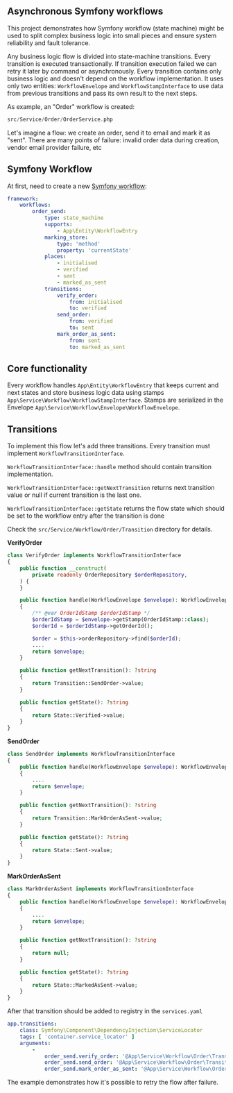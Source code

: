 ## Asynchronous Symfony workflows

This project demonstrates how Symfony workflow (state machine) might be used to split complex business logic into small pieces and ensure system reliability and fault tolerance.

Any business logic flow is divided into state-machine transitions. Every transition is executed transactionally.
If transition execution failed we can retry it later by command or asynchronously.
Every transition contains only business logic and doesn't depend on the workflow implementation.
It uses only two entities: `WorkflowEnvelope` and `WorkflowStampInterface` to use data from previous transitions and pass its own result to the next steps.

As example, an "Order" workflow is created:

```php
src/Service/Order/OrderService.php
```

Let's imagine a flow: we create an order, send it to email and mark it as "sent".
There are many points of failure: invalid order data during creation, vendor email provider failure, etc

## Symfony Workflow

At first, need to create a new [Symfony workflow](https://symfony.com/doc/current/workflow.html):

```yaml
framework:
    workflows:
        order_send:
            type: state_machine
            supports:
                - App\Entity\WorkflowEntry
            marking_store:
                type: 'method'
                property: 'currentState'
            places:
                - initialised
                - verified
                - sent
                - marked_as_sent
            transitions:
                verify_order:
                    from: initialised
                    to: verified
                send_order:
                    from: verified
                    to: sent
                mark_order_as_sent:
                    from: sent
                    to: marked_as_sent
```

## Core functionality

Every workflow handles ```App\Entity\WorkflowEntry``` that keeps current and next states and store business logic data using stamps ```App\Service\Workflow\WorkflowStampInterface```.
Stamps are serialized in the Envelope ```App\Service\Workflow\Envelope\WorkflowEnvelope```.


## Transitions


To implement this flow let's add three transitions. Every transition must implement
```WorkflowTransitionInterface```.

```WorkflowTransitionInterface::handle``` method should contain transition implementation.

```WorkflowTransitionInterface::getNextTransition``` returns next transition value or null if current transition is the last one.

```WorkflowTransitionInterface::getState``` returns the flow state which should be set to the workflow entry after the transition is done

Check the ```src/Service/Workflow/Order/Transition``` directory for details.


**VerifyOrder**

```php
class VerifyOrder implements WorkflowTransitionInterface
{
    public function __construct(
        private readonly OrderRepository $orderRepository,
    ) {
    }

    public function handle(WorkflowEnvelope $envelope): WorkflowEnvelope
    {
        /** @var OrderIdStamp $orderIdStamp */
        $orderIdStamp = $envelope->getStamp(OrderIdStamp::class);
        $orderId = $orderIdStamp->getOrderId();

        $order = $this->orderRepository->find($orderId);
        ....
        return $envelope;
    }

    public function getNextTransition(): ?string
    {
        return Transition::SendOrder->value;
    }

    public function getState(): ?string
    {
        return State::Verified->value;
    }
}
```

**SendOrder**

```php
class SendOrder implements WorkflowTransitionInterface
{
    public function handle(WorkflowEnvelope $envelope): WorkflowEnvelope
    {
        ....
        return $envelope;
    }

    public function getNextTransition(): ?string
    {
        return Transition::MarkOrderAsSent->value;
    }

    public function getState(): ?string
    {
        return State::Sent->value;
    }
}
```

**MarkOrderAsSent**

```php
class MarkOrderAsSent implements WorkflowTransitionInterface
{
    public function handle(WorkflowEnvelope $envelope): WorkflowEnvelope
    {
        ....
        return $envelope;
    }

    public function getNextTransition(): ?string
    {
        return null;
    }

    public function getState(): ?string
    {
        return State::MarkedAsSent->value;
    }
}
```

After that transition should be added to registry in the ```services.yaml```

```yaml
app.transitions:
    class: Symfony\Component\DependencyInjection\ServiceLocator
    tags: [ 'container.service_locator' ]
    arguments:
        -
            order_send.verify_order: '@App\Service\Workflow\Order\Transition\VerifyOrder'
            order_send.send_order: '@App\Service\Workflow\Order\Transition\SendOrder'
            order_send.mark_order_as_sent: '@App\Service\Workflow\Order\Transition\MarkOrderAsSent'
```


The example demonstrates how it's possible to retry the flow after failure.
